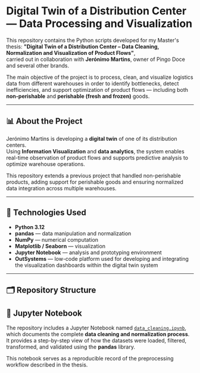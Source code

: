 # Digital Twin of a Distribution Center — Data Processing and Visualization

This repository contains the Python scripts developed for my Master's thesis:
**"Digital Twin of a Distribution Center – Data Cleaning, Normalization and Visualization of Product Flows"**,  
carried out in collaboration with **Jerónimo Martins**, owner of Pingo Doce and several other brands.

The main objective of the project is to process, clean, and visualize logistics data from different warehouses in order to identify bottlenecks, detect inefficiencies, and support optimization of product flows — including both **non-perishable** and **perishable (fresh and frozen)** goods.

---

## 📊 About the Project

Jerónimo Martins is developing a **digital twin** of one of its distribution centers.  
Using **Information Visualization** and **data analytics**, the system enables real-time observation of product flows and supports predictive analysis to optimize warehouse operations.

This repository extends a previous project that handled non-perishable products, adding support for perishable goods and ensuring normalized data integration across multiple warehouses.

---

## 🧠 Technologies Used

- **Python 3.12**
- **pandas** — data manipulation and normalization  
- **NumPy** — numerical computation  
- **Matplotlib / Seaborn** — visualization  
- **Jupyter Notebook** — analysis and prototyping environment  
- **OutSystems** — low-code platform used for developing and integrating the visualization dashboards within the digital twin system  

---

## 🗂️ Repository Structure

## 📓 Jupyter Notebook

The repository includes a Jupyter Notebook named [`data_cleaning.ipynb`](./data_cleaning.ipynb), which documents the complete **data cleaning and normalization process**.  
It provides a step-by-step view of how the datasets were loaded, filtered, transformed, and validated using the **pandas** library.  

This notebook serves as a reproducible record of the preprocessing workflow described in the thesis.

